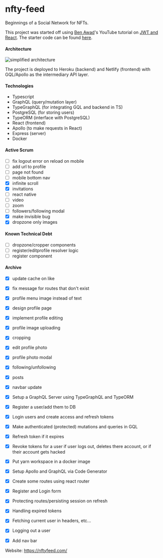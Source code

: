 # nfty-feed

Beginnings of a Social Network for NFTs.

This project was started off using [Ben Awad](https://github.com/benawad)'s YouTube tutorial on [JWT and React](https://www.youtube.com/watch?v=25GS0MLT8JU&ab_channel=BenAwad). The starter code can be found [here](https://github.com/benawad/jwt-auth-example).

#### Architecture

![simplified architecture](https://res.cloudinary.com/nftyfeed/image/upload/v1619587135/Screen_Shot_2021-04-27_at_10.16.04_PM_ncgrbn.png)

The project is deployed to Heroku (backend) and Netlify (frontend) with GQL/Apollo as the intermediary API layer.

#### Technologies

- Typescript
- GraphQL (query/mutation layer)
- TypeGraphQL (for integrating GQL and backend in TS)
- PostgreSQL (for storing users)
- TypeORM (interface with PostgreSQL)
- React (frontend)
- Apollo (to make requests in React)
- Express (server)
- Docker

#### Active Scrum

- [ ] fix logout error on reload on mobile
- [ ] add url to profile
- [ ] page not found
- [ ] mobile bottom nav
- [x] infinite scroll
- [x] invitations
- [ ] react native
- [ ] video
- [ ] zoom
- [ ] followers/following modal
- [x] make invisible bug
- [x] dropzone only images

#### Known Technical Debt

- [ ] dropzone/cropper components
- [ ] register/editprofile resolver logic
- [ ] register component

#### Archive

- [x] update cache on like
- [x] fix message for routes that don't exist
- [x] profile menu image instead of text
- [x] design profile page
- [x] implement profile editing
- [x] profile image uploading
- [x] cropping
- [x] edit profile photo
- [x] profile photo modal
- [x] following/unfollowing
- [x] posts
- [x] navbar update

- [x] Setup a GraphQL Server using TypeGraphQL and TypeORM
- [x] Register a user/add them to DB
- [x] Login users and create access and refresh tokens
- [x] Make authenticated (protected) mutations and queries in GQL
- [x] Refresh token if it expires
- [x] Revoke tokens for a user if user logs out, deletes there account, or if their account gets hacked
- [x] Put yarn workspace in a docker image
- [x] Setup Apollo and GraphQL via Code Generator
- [x] Create some routes using react router
- [x] Register and Login form
- [x] Protecting routes/persisting session on refresh
- [x] Handling expired tokens
- [x] Fetching current user in headers, etc...
- [x] Logging out a user
- [x] Add nav bar

Website: https://nftyfeed.com/
